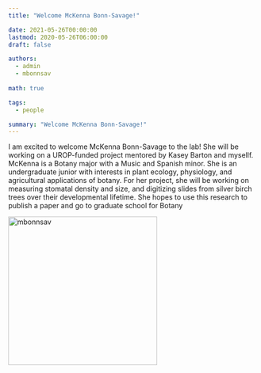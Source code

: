 ```yaml
---
title: "Welcome McKenna Bonn-Savage!"

date: 2021-05-26T00:00:00
lastmod: 2020-05-26T06:00:00
draft: false

authors:
  - admin
  - mbonnsav
  
math: true

tags: 
  - people

summary: "Welcome McKenna Bonn-Savage!"
---
```


I am excited to welcome McKenna Bonn-Savage to the lab! She will be working on a UROP-funded project mentored by Kasey Barton and mysellf. McKenna is a Botany major with a Music and Spanish minor. She is an undergraduate junior with interests in plant ecology, physiology, and agricultural applications of botany. For her project, she will be working on measuring stomatal density and size, and digitizing slides from silver birch trees over their developmental lifetime. She hopes to use this research to publish a paper and go to graduate school for Botany

<img alt = 'mbonnsav' width='300' src='/img/mbonnsav.jpg' ALIGN = 'center'/>
